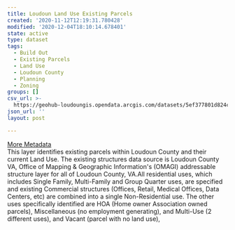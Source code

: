```yaml
---
title: Loudoun Land Use Existing Parcels
created: '2020-11-12T12:19:31.780428'
modified: '2020-12-04T18:10:14.678401'
state: active
type: dataset
tags:
  - Build Out
  - Existing Parcels
  - Land Use
  - Loudoun County
  - Planning
  - Zoning
groups: []
csv_url: >-
  https://geohub-loudoungis.opendata.arcgis.com/datasets/5ef377801d824cd0b483d800f862675d_1.csv?outSR=%7B%22latestWkid%22%3A2924%2C%22wkid%22%3A2924%7D
json_url: ''
layout: post

---
```

<div><a href='https://logis.loudoun.gov/metadata/LandUse_Parcels.html' rel='nofollow ugc' target='_blank'>More Metadata</a><br /></div>This layer identifies existing parcels within Loudoun County and their current Land Use. The existing structures data source is Loudoun County VA, Office of Mapping &amp; Geographic Information's (OMAGI) addressable structure layer for all of Loudoun County, VA.All residential uses, which includes Single Family, Multi-Family and Group Quarter uses, are specified and existing Commercial structures (Offices, Retail, Medical Offices, Data Centers, etc) are combined into a single Non-Residential use. The other uses specifically identified are HOA (Home owner Association owned parcels), Miscellaneous (no employment generating), and Multi-Use (2 different uses), and Vacant (parcel with no land use),
